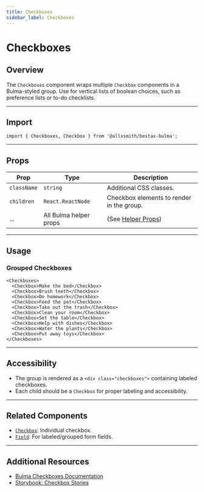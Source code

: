 ```yaml
---
title: Checkboxes
sidebar_label: Checkboxes
---
```


# Checkboxes

## Overview

The `Checkboxes` component wraps multiple `Checkbox` components in a Bulma-styled group. Use for vertical lists of boolean choices, such as preference lists or to-do checklists.

---

## Import

```tsx
import { Checkboxes, Checkbox } from '@allxsmith/bestax-bulma';
```

---

## Props

| Prop        | Type                   | Description                                      |
| ----------- | ---------------------- | ------------------------------------------------ |
| `className` | `string`               | Additional CSS classes.                          |
| `children`  | `React.ReactNode`      | Checkbox elements to render in the group.        |
| ...         | All Bulma helper props | (See [Helper Props](../helpers/usebulmaclasses)) |

---

## Usage

### Grouped Checkboxes

```tsx
<Checkboxes>
  <Checkbox>Make the bed</Checkbox>
  <Checkbox>Brush teeth</Checkbox>
  <Checkbox>Do homework</Checkbox>
  <Checkbox>Feed the pet</Checkbox>
  <Checkbox>Take out the trash</Checkbox>
  <Checkbox>Clean your room</Checkbox>
  <Checkbox>Set the table</Checkbox>
  <Checkbox>Help with dishes</Checkbox>
  <Checkbox>Water the plants</Checkbox>
  <Checkbox>Put away toys</Checkbox>
</Checkboxes>
```

---

## Accessibility

- The group is rendered as a `<div class="checkboxes">` containing labeled checkboxes.
- Each child should be a `Checkbox` for proper labeling and accessibility.

---

## Related Components

- [`Checkbox`](./checkbox.md): Individual checkbox.
- [`Field`](./field.md): For labeled/grouped form fields.

---

## Additional Resources

- [Bulma Checkboxes Documentation](https://bulma.io/documentation/form/checkbox/#grouped-checkboxes)
- [Storybook: Checkbox Stories](https://bestax.cc/storybook/?path=/story/form-checkbox--listofcheckboxes)
